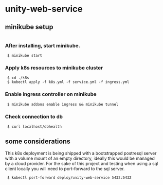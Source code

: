 # unity-web-service

## minikube setup
#
### After installing, start minikube.
```
 $ minikube start
```
### Apply k8s resources to minikube cluster
```
 $ cd ./k8s
 $ kubectl apply -f k8s.yml -f service.yml -f ingress.yml
```
### Enable ingress controller on minikube
```
 $ minikube addons enable ingress && minikube tunnel
```
### Check connection to db
```
 $ curl localhost/dbhealth
```

## some considerations
This k8s deployment is being shipped with a bootstrapped postresql server with a volume mount of an empty directory, ideally this would be managed by a cloud provider. For the sake of this project and testing when using a sql client locally you will need to port-forward to the sql server.
```
 $ kubectl port-forward deploy/unity-web-service 5432:5432
```